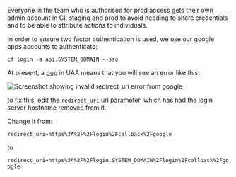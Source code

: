 
Everyone in the team who is authorised for prod access gets their own admin
account in CI, staging and prod to avoid needing to share credentials and to be
able to attribute actions to individuals.

In order to ensure two factor authentication is used, we use our google apps accounts to authenticate:

`cf login -a api.SYSTEM_DOMAIN --sso`

At present, a [bug](https://github.com/cloudfoundry/uaa/issues/562) in UAA means that you will see an error like this:

![Screenshot showing invalid redirect_uri error from google](https://camo.githubusercontent.com/4df4a3816727d2d6376df5d8bfe0f416446e22ae/68747470733a2f2f692e696d6775722e636f6d2f543268777076752e706e67)

to fix this, edit the `redirect_uri` url parameter, which has had the login server hostname removed from it.

Change it from:

`redirect_uri=https%3A%2F%2Flogin%2Fcallback%2Fgoogle`

to

`redirect_uri=https%3A%2F%2Flogin.SYSTEM_DOMAIN%2Flogin%2Fcallback%2Fgoogle`
